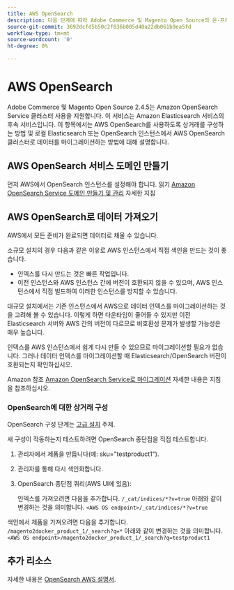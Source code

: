 ```yaml
---
title: AWS OpenSearch
description: 다음 단계에 따라 Adobe Commerce 및 Magento Open Source의 온-프레미스 설치에 대한 AWS OpenSearch 웹 서비스를 구성하십시오.
source-git-commit: 3692dcfd5b50c2f036b005d40a22db061b9ea5fd
workflow-type: tm+mt
source-wordcount: '0'
ht-degree: 0%

---
```



# AWS OpenSearch

Adobe Commerce 및 Magento Open Source 2.4.5는 Amazon OpenSearch Service 클러스터 사용을 지원합니다. 이 서비스는 Amazon Elasticsearch 서비스의 후속 서비스입니다. 이 항목에서는 AWS OpenSearch를 사용하도록 상거래를 구성하는 방법 및 로컬 Elasticsearch 또는 OpenSearch 인스턴스에서 AWS OpenSearch 클러스터로 데이터를 마이그레이션하는 방법에 대해 설명합니다.

## AWS OpenSearch 서비스 도메인 만들기

먼저 AWS에서 OpenSearch 인스턴스를 설정해야 합니다.
읽기 [Amazon OpenSearch Service 도메인 만들기 및 관리](https://docs.aws.amazon.com/opensearch-service/latest/developerguide/createupdatedomains.html) 자세한 지침

## AWS OpenSearch로 데이터 가져오기

AWS에서 모든 준비가 완료되면 데이터로 채울 수 있습니다.

소규모 설치의 경우 다음과 같은 이유로 AWS 인스턴스에서 직접 색인을 만드는 것이 좋습니다.

* 인덱스를 다시 만드는 것은 빠른 작업입니다.
* 이전 인스턴스와 AWS 인스턴스 간에 버전이 호환되지 않을 수 있으며, AWS 인스턴스에서 직접 빌드하여 이러한 인스턴스를 방지할 수 있습니다.

대규모 설치에서는 기존 인스턴스에서 AWS으로 데이터 인덱스를 마이그레이션하는 것을 고려해 볼 수 있습니다. 이렇게 하면 다운타임이 줄어들 수 있지만 이전 Elasticsearch 서버와 AWS 간의 버전이 다르므로 비호환성 문제가 발생할 가능성은 매우 높습니다.

인덱스를 AWS 인스턴스에서 쉽게 다시 만들 수 있으므로 마이그레이션할 필요가 없습니다.
그러나 데이터 인덱스를 마이그레이션할 때 Elasticsearch/OpenSearch 버전이 호환되는지 확인하십시오.

Amazon 참조 [Amazon OpenSearch Service로 마이그레이션](https://docs.aws.amazon.com/opensearch-service/latest/developerguide/migration.html) 자세한 내용은 지침 을 참조하십시오.

### OpenSearch에 대한 상거래 구성

OpenSearch 구성 단계는 [고급 설치](../../advanced.md) 주제.

새 구성이 작동하는지 테스트하려면 OpenSearch 종단점을 직접 테스트합니다.

1. 관리자에서 제품을 만듭니다(예: sku=&quot;testproduct1&quot;).
1. 관리자를 통해 다시 색인화합니다.
1. OpenSearch 종단점 쿼리(AWS UI에 있음):

   인덱스를 가져오려면 다음을 추가합니다. `/_cat/indices/*?v=true` 아래와 같이 변경하는 것을 의미합니다.
   `<AWS OS endpoint>/_cat/indices/*?v=true`

색인에서 제품을 가져오려면 다음을 추가합니다. `/magento2docker_product_1/_search?q=*` 아래와 같이 변경하는 것을 의미합니다.
`<AWS OS endpoint>/magento2docker_product_1/_search?q=testproduct1`

## 추가 리소스

자세한 내용은 [OpenSearch AWS 설명서](https://docs.aws.amazon.com/opensearch-service/index.html).
